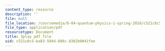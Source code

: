 ```yaml
---
content_type: resource
description: ''
file: null
file_location: /coursemedia/8-04-quantum-physics-i-spring-2016/c521c8c5ba83504d606c8362b0041fee_rCRH9CTThlo.pdf
file_type: application/pdf
resourcetype: Document
title: 3play pdf file
uid: c521c8c5-ba83-504d-606c-8362b0041fee
---
```

